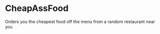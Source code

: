 CheapAssFood
============

Orders you the cheapest food off the menu from a random restaurant near you
